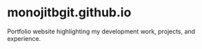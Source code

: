 # monojitbgit.github.io
Portfolio website highlighting my development work, projects, and experience.
